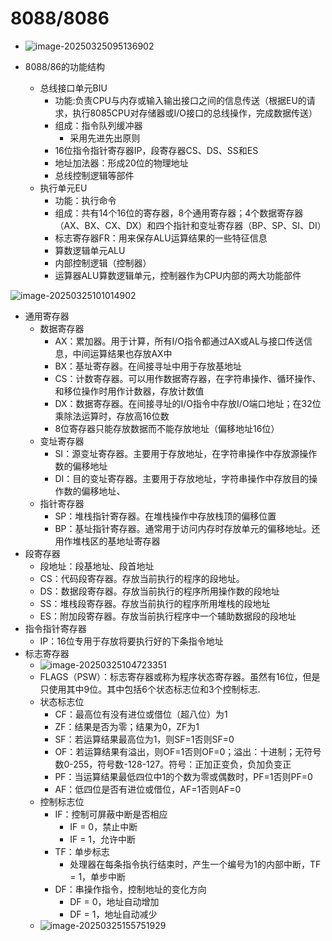 # 8088/8086

* ![image-20250325095136902](E:\study\lianxi\MyLearningDocuments\images\image-20250325095136902.png)

* 8088/86的功能结构
  * 总线接口单元BIU
    * 功能:负责CPU与内存或输入输出接口之间的信息传送（根据EU的请求，执行8085CPU对存储器或I/O接口的总线操作，完成数据传送）
    * 组成：指令队列缓冲器
      * 采用先进先出原则
    * 16位指令指针寄存器IP，段寄存器CS、DS、SS和ES
    * 地址加法器：形成20位的物理地址
    * 总线控制逻辑等部件
  * 执行单元EU
    * 功能：执行命令
    * 组成：共有14个16位的寄存器，8个通用寄存器；4个数据寄存器（AX、BX、CX、DX）和四个指针和变址寄存器（BP、SP、SI、DI）
    * 标志寄存器FR：用来保存ALU运算结果的一些特征信息
    * 算数逻辑单元ALU
    * 内部控制逻辑（控制器）
    * 运算器ALU算数逻辑单元，控制器作为CPU内部的两大功能部件

![image-20250325101014902](E:\study\lianxi\MyLearningDocuments\images\image-20250325101014902.png)

* 通用寄存器
  * 数据寄存器
    * AX：累加器。用于计算，所有I/O指令都通过AX或AL与接口传送信息，中间运算结果也存放AX中
    * BX：基址寄存器。在间接寻址中用于存放基地址
    * CS：计数寄存器。可以用作数据寄存器，在字符串操作、循环操作、和移位操作时用作计数器，存放计数值
    * DX：数据寄存器。在间接寻址的I/O指令中存放I/O端口地址；在32位乘除法运算时，存放高16位数
    * 8位寄存器只能存放数据而不能存放地址（偏移地址16位）
  * 变址寄存器
    * SI：源变址寄存器。主要用于存放地址，在字符串操作中存放源操作数的偏移地址
    * DI：目的变址寄存器。主要用于存放地址，字符串操作中存放目的操作数的偏移地址、
  * 指针寄存器
    * SP：堆栈指针寄存器。在堆栈操作中存放栈顶的偏移位置
    * BP：基址指针寄存器。通常用于访问内存时存放单元的偏移地址。还用作堆栈区的基地址寄存器
* 段寄存器
  * 段地址：段基地址、段首地址
  * CS：代码段寄存器。存放当前执行的程序的段地址。
  * DS：数据段寄存器。存放当前执行的程序所用操作数的段地址
  * SS：堆栈段寄存器。存放当前执行的程序所用堆栈的段地址
  * ES：附加段寄存器。存放当前执行程序中一个辅助数据段的段地址
* 指令指针寄存器
  * IP：16位专用于存放将要执行好的下条指令地址
* 标志寄存器
  * ![image-20250325104723351](E:\study\lianxi\MyLearningDocuments\images\image-20250325104723351.png)
  * FLAGS（PSW）：标志寄存器或称为程序状态寄存器。虽然有16位，但是只使用其中9位。其中包括6个状态标志位和3个控制标志.
  * 状态标志位
    * CF：最高位有没有进位或借位（超八位）为1
    * ZF：结果是否为零；结果为0，ZF为1
    * SF：若运算结果最高位为1，则SF=1否则SF=0
    * OF：若运算结果有溢出，则OF=1否则OF=0；溢出：十进制；无符号数0-255，符号数-128-127。符号：正加正变负，负加负变正
    * PF：当运算结果最低四位中1的个数为零或偶数时，PF=1否则PF=0
    * AF：低四位是否有进位或借位，AF=1否则AF=0
  * 控制标志位
    * IF：控制可屏蔽中断是否相应
      * IF = 0，禁止中断
      * IF = 1，允许中断
    * TF：单步标志
      * 处理器在每条指令执行结束时，产生一个编号为1的内部中断，TF = 1，单步中断
    * DF：串操作指令，控制地址的变化方向
      * DF = 0，地址自动增加
      * DF = 1，地址自动减少
  * ![image-20250325155751929](E:\study\lianxi\MyLearningDocuments\images\image-20250325155751929.png)

